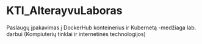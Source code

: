 # KTI_AlterayvuLaboras
Paslaugų įpakavimas į DockerHub konteinerius ir Kubernetą -medžiaga lab. darbui (Kompiuterių tinklai ir internetinės technologijos)

